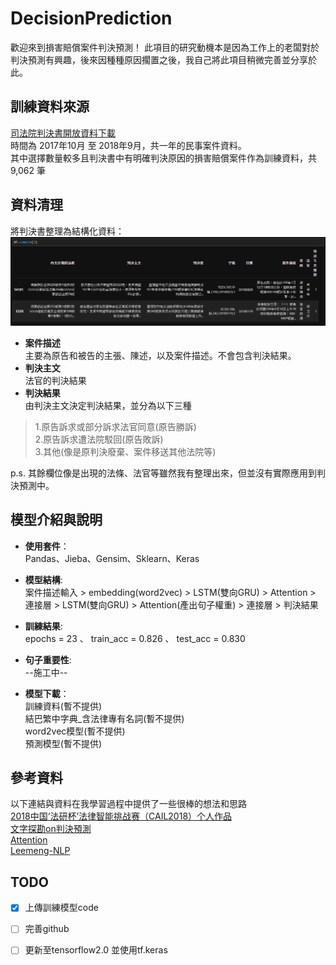 # DecisionPrediction
歡迎來到損害賠償案件判決預測！
此項目的研究動機本是因為工作上的老闆對於判決預測有興趣，後來因種種原因擱置之後，我自己將此項目稍微完善並分享於此。

## 訓練資料來源
[司法院判決書開放資料下載](http://210.69.124.88/)  
時間為 2017年10月 至 2018年9月，共一年的民事案件資料。  
其中選擇數量較多且判決書中有明確判決原因的損害賠償案件作為訓練資料，共 9,062 筆  

## 資料清理
將判決書整理為結構化資料：  
![avatar](DEMO/demo_clean.PNG)
* **案件描述**  
主要為原告和被告的主張、陳述，以及案件描述。不會包含判決結果。  
* **判決主文**  
法官的判決結果  
* **判決結果**   
由判決主文決定判決結果，並分為以下三種  
> 1.原告訴求或部分訴求法官同意(原告勝訴)  
> 2.原告訴求遭法院駁回(原告敗訴)  
> 3.其他(像是原判決廢棄、案件移送其他法院等)  

p.s. 其餘欄位像是出現的法條、法官等雖然我有整理出來，但並沒有實際應用到判決預測中。

## 模型介紹與說明
* **使用套件**：  
Pandas、Jieba、Gensim、Sklearn、Keras  
   
* **模型結構**:  
案件描述輸入 > embedding(word2vec) > LSTM(雙向GRU) > Attention >  
連接層 > LSTM(雙向GRU) > Attention(產出句子權重) > 連接層 > 判決結果  

* **訓練結果**:  
epochs = 23 、 train_acc = 0.826 、 test_acc = 0.830  

* **句子重要性**:  
--施工中--  

* **模型下載**：  
訓練資料(暫不提供)  
結巴繁中字典_含法律專有名詞(暫不提供)  
word2vec模型(暫不提供)  
預測模型(暫不提供)  

## 參考資料
以下連結與資料在我學習過程中提供了一些很棒的想法和思路  
[2018中国‘法研杯’法律智能挑战赛（CAIL2018）个人作品](https://github.com/renjunxiang/Competition_CAIL)  
[文字探勘on判決預測](http://www.52nlp.cn/tag/textcnn)  
[Attention](https://gist.github.com/cbaziotis/6428df359af27d58078ca5ed9792bd6d)  
[Leemeng-NLP](https://leemeng.tw/tag/zi-ran-yu-yan-chu-li.html)  

## TODO
- [X] 上傳訓練模型code  
- [ ] 完善github
- [ ] 更新至tensorflow2.0 並使用tf.keras



